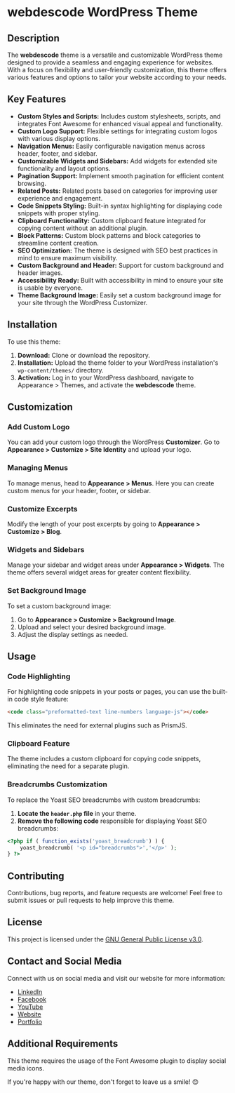 # webdescode WordPress Theme

## Description

The **webdescode** theme is a versatile and customizable WordPress theme designed to provide a seamless and engaging experience for websites. With a focus on flexibility and user-friendly customization, this theme offers various features and options to tailor your website according to your needs.

## Key Features

- **Custom Styles and Scripts:** Includes custom stylesheets, scripts, and integrates Font Awesome for enhanced visual appeal and functionality.
- **Custom Logo Support:** Flexible settings for integrating custom logos with various display options.
- **Navigation Menus:** Easily configurable navigation menus across header, footer, and sidebar.
- **Customizable Widgets and Sidebars:** Add widgets for extended site functionality and layout options.
- **Pagination Support:** Implement smooth pagination for efficient content browsing.
- **Related Posts:** Related posts based on categories for improving user experience and engagement.
- **Code Snippets Styling:** Built-in syntax highlighting for displaying code snippets with proper styling.
- **Clipboard Functionality:** Custom clipboard feature integrated for copying content without an additional plugin.
- **Block Patterns:** Custom block patterns and block categories to streamline content creation.
- **SEO Optimization:** The theme is designed with SEO best practices in mind to ensure maximum visibility.
- **Custom Background and Header:** Support for custom background and header images.
- **Accessibility Ready:** Built with accessibility in mind to ensure your site is usable by everyone.
- **Theme Background Image:** Easily set a custom background image for your site through the WordPress Customizer.

## Installation

To use this theme:

1. **Download:** Clone or download the repository.
2. **Installation:** Upload the theme folder to your WordPress installation's `wp-content/themes/` directory.
3. **Activation:** Log in to your WordPress dashboard, navigate to Appearance > Themes, and activate the **webdescode** theme.

## Customization

### Add Custom Logo

You can add your custom logo through the WordPress **Customizer**. Go to **Appearance > Customize > Site Identity** and upload your logo.

### Managing Menus

To manage menus, head to **Appearance > Menus**. Here you can create custom menus for your header, footer, or sidebar.

### Customize Excerpts

Modify the length of your post excerpts by going to **Appearance > Customize > Blog**.

### Widgets and Sidebars

Manage your sidebar and widget areas under **Appearance > Widgets**. The theme offers several widget areas for greater content flexibility.

### Set Background Image

To set a custom background image:

1. Go to **Appearance > Customize > Background Image**.
2. Upload and select your desired background image.
3. Adjust the display settings as needed.

## Usage

### Code Highlighting

For highlighting code snippets in your posts or pages, you can use the built-in code style feature:
```html
<code class="preformatted-text line-numbers language-js"></code>
```
This eliminates the need for external plugins such as PrismJS.

### Clipboard Feature

The theme includes a custom clipboard for copying code snippets, eliminating the need for a separate plugin.

### Breadcrumbs Customization

To replace the Yoast SEO breadcrumbs with custom breadcrumbs:

1. **Locate the `header.php` file** in your theme.
2. **Remove the following code** responsible for displaying Yoast SEO breadcrumbs:
```php
<?php if ( function_exists('yoast_breadcrumb') ) {
    yoast_breadcrumb( '<p id="breadcrumbs">','</p>' );
} ?>
```

## Contributing

Contributions, bug reports, and feature requests are welcome! Feel free to submit issues or pull requests to help improve this theme.

## License

This project is licensed under the [GNU General Public License v3.0](https://github.com/sobujmiah01/webdescode/blob/master/LICENSE.txt).

## Contact and Social Media

Connect with us on social media and visit our website for more information:

- [LinkedIn](https://www.linkedin.com/in/fsobujmiah/)
- [Facebook](https://www.facebook.com/sobujmiah01/)
- [YouTube](https://www.youtube.com/@webdescode)
- [Website](https://www.webdescode.com/)
- [Portfolio](https://www.sobujmiah.com/)

## Additional Requirements

This theme requires the usage of the Font Awesome plugin to display social media icons.

If you're happy with our theme, don't forget to leave us a smile! 😊

